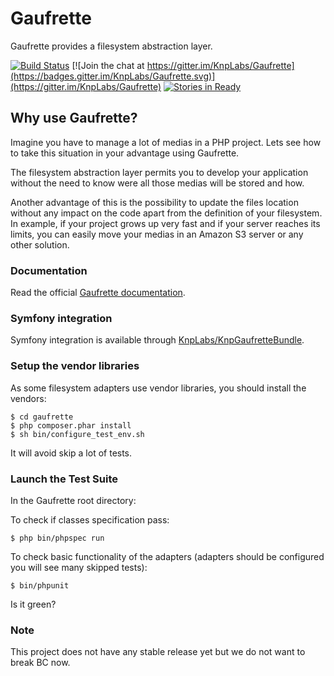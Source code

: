 Gaufrette
=========

Gaufrette provides a filesystem abstraction layer.

[![Build Status](https://secure.travis-ci.org/KnpLabs/Gaufrette.png)](http://travis-ci.org/KnpLabs/Gaufrette)
[![Join the chat at https://gitter.im/KnpLabs/Gaufrette](https://badges.gitter.im/KnpLabs/Gaufrette.svg)](https://gitter.im/KnpLabs/Gaufrette)
[![Stories in Ready](https://badge.waffle.io/knplabs/gaufrette.png?label=ready&title=Ready)](https://waffle.io/knplabs/gaufrette)

Why use Gaufrette?
------------------

Imagine you have to manage a lot of medias in a PHP project. Lets see how to
take this situation in your advantage using Gaufrette.

The filesystem abstraction layer permits you to develop your application without
the need to know were all those medias will be stored and how.

Another advantage of this is the possibility to update the files location
without any impact on the code apart from the definition of your filesystem.
In example, if your project grows up very fast and if your server reaches its
limits, you can easily move your medias in an Amazon S3 server or any other
solution.

### Documentation

Read the official [Gaufrette documentation](http://knplabs.github.io/Gaufrette/).

### Symfony integration

Symfony integration is available through [KnpLabs/KnpGaufretteBundle](https://github.com/KnpLabs/KnpGaufretteBundle).

### Setup the vendor libraries

As some filesystem adapters use vendor libraries, you should install the vendors:

    $ cd gaufrette
    $ php composer.phar install
    $ sh bin/configure_test_env.sh

It will avoid skip a lot of tests.

### Launch the Test Suite

In the Gaufrette root directory:

To check if classes specification pass:

    $ php bin/phpspec run

To check basic functionality of the adapters (adapters should be configured you will see many skipped tests):

    $ bin/phpunit

Is it green?

### Note

This project does not have any stable release yet but we do not want to break BC now.
